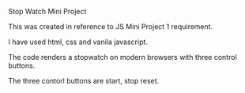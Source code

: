 Stop Watch Mini Project

This was created in reference to JS Mini Project 1 requirement.


I have used html, css and vanila javascript.

The code renders a stopwatch on modern browsers with three control buttons.

The three contorl buttons are start, stop reset.

